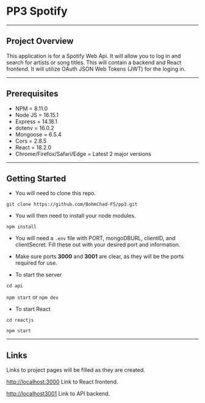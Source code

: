 # PP3 Spotify
---

## Project Overview

This application is for a Spotify Web Api. It will allow you to log in and search for artists or song titles. This will contain a backend and React frontend. It will utilize OAuth JSON Web Tokens (JWT) for the loging in.

---
## Prerequisites

- NPM = 8.11.0
- Node JS = 16.15.1
- Express = 14.18.1
- dotenv = 16.0.2
- Mongoose = 6.5.4
- Cors = 2.8.5
- React = 18.2.0
- Chrome/Firefox/Safari/Edge = Latest 2 major versions

---
## Getting Started

- You will need to clone this repo.

`git clone https://github.com/BohmChad-FS/pp3.git`

- You will then need to install your node modules.

`npm install`

- You will need a `.env` file with PORT, mongoDBURL, clientID, and clientSecret. Fill these out with your desired port and information.

- Make sure ports **3000** and **3001** are clear, as they will be the ports required for use.

- To start the server

`cd api`

`npm start` 
or
`npm dev`

- To start React

`cd reactjs`

`npm start`

---
## Links

Links to project pages will be filled as they are created.

[http://localhost:3000](http://localhost3000) Link to React frontend.

[http://localhost3001](http://localhost3001) Link to API backend.